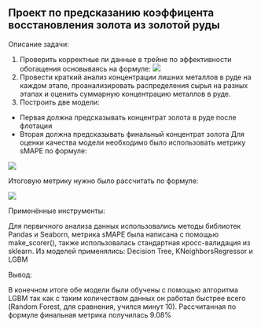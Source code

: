 ## Проект по предсказанию коэффицента восстановления золота из золотой руды

Описание задачи:
1) Проверить корректные ли данные в трейне по эффективности обогащения основываясь на формуле:
<img src="https://pictures.s3.yandex.net/resources/Recovery_1576238822.jpg"></img>
2) Провести краткий анализ концентрации лишних металлов в руде на каждом этапе, проанализировать распределения сырья на разных этапах и оценить суммарную концентрацию металлов в руде.
3) Построить две модели:
  - Первая должна предсказывать концентрат золота в руде после флотации
  - Вторая должна предсказывать финальный концентрат золота
  Для оценки качества модели необходимо было использовать метрику sMAPE по формуле:
  
<img src="https://pictures.s3.yandex.net/resources/smape_1576238825.jpg"></img>

Итоговую метрику нужно было рассчитать по формуле:

<img src="https://pictures.s3.yandex.net/resources/_smape_1576238814.jpg"></img>

Применённые инструменты:

Для первичного анализа данных использовались методы библиотек Pandas и Seaborn, метрика sMAPE была написана с помощью make_scorer(), также использовалась стандартная кросс-валидация из sklearn. Из моделей применялись: Decision Tree, KNeighborsRegressor и LGBM

Вывод:

В конечном итоге обе модели были обучены с помощью алгоритма LGBM так как с таким количеством данных он работал быстрее всего (Random Forest, для сравнения, учился минут 10). Рассчитанная по формуле финальная метрика получилась 9.08%
